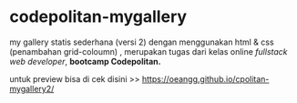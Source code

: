 # codepolitan-mygallery
my gallery statis sederhana (versi 2)  dengan menggunakan html & css (penambahan grid-coloumn) , merupakan tugas dari kelas online *fullstack web developer*, **bootcamp Codepolitan.**

untuk preview bisa di cek disini >> https://oeangg.github.io/cpolitan-mygallery2/ 
